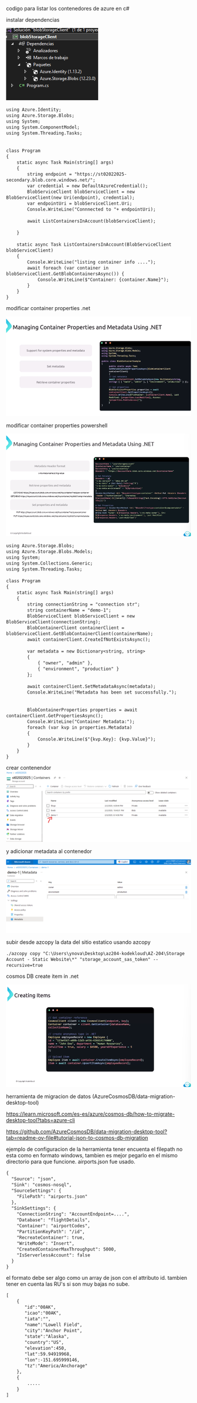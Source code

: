 

codigo para listar los contenedores de azure en c#

instalar dependencias

![alt text](image-2.png)

```
using Azure.Identity;
using Azure.Storage.Blobs;
using System;
using System.ComponentModel;
using System.Threading.Tasks;


class Program
{
    static async Task Main(string[] args)
    {
        string endpoint = "https://st02022025-secondary.blob.core.windows.net/";
        var credential = new DefaultAzureCredential();
        BlobServiceClient blobServiceClient = new BlobServiceClient(new Uri(endpoint), credential);
        var endpointUri = blobServiceClient.Uri;
        Console.WriteLine("Connnected to "+ endpointUri);

        await ListContainersInAccount(blobServiceClient);

    }

    static async Task ListContainersInAccount(BlobServiceClient blobServiceClient) 
    {
        Console.WriteLine("listing container info ....");
        await foreach (var container in blobServiceClient.GetBlobContainersAsync()) {
            Console.WriteLine($"Container: {container.Name}");
        }
    }
}
```



modificar container properties .net

![alt text](image.png)

modificar container properties powershell

![alt text](image-1.png)


```
using Azure.Storage.Blobs;
using Azure.Storage.Blobs.Models;
using System;
using System.Collections.Generic;
using System.Threading.Tasks;

class Program
{
    static async Task Main(string[] args)
    {
        string connectionString = "connection str";
        string containerName = "demo-1";
        BlobServiceClient blobServiceClient = new BlobServiceClient(connectionString);
        BlobContainerClient containerClient = blobServiceClient.GetBlobContainerClient(containerName);
        await containerClient.CreateIfNotExistsAsync();

        var metadata = new Dictionary<string, string>
        {
            { "owner", "admin" },
            { "environment", "production" }
        };

        await containerClient.SetMetadataAsync(metadata);
        Console.WriteLine("Metadata has been set successfully.");

 
        BlobContainerProperties properties = await containerClient.GetPropertiesAsync();
        Console.WriteLine("Container Metadata:");
        foreach (var kvp in properties.Metadata)
        {
            Console.WriteLine($"{kvp.Key}: {kvp.Value}");
        }
    }
}

```

crear contenendor 
![alt text](image-4.png)

y adicionar metadata al contenedor

![alt text](image-3.png)


subir desde azcopy la data del sitio estatico usando azcopy

```
./azcopy copy "C:\Users\ynova\Desktop\az204-kodekloud\AZ-204\Storage Account - Static Website\*" "storage_account_sas_token" --recursive=true
```

cosmos DB create item in .net

![alt text](image-5.png)

herramienta de migracion de datos (AzureCosmosDB/data-migration-desktop-tool)


https://learn.microsoft.com/es-es/azure/cosmos-db/how-to-migrate-desktop-tool?tabs=azure-cli

https://github.com/AzureCosmosDB/data-migration-desktop-tool?tab=readme-ov-file#tutorial-json-to-cosmos-db-migration


ejemplo de configuracion de la herramienta tener encuenta el filepath no esta como en formato windows, tambien es mejor pegarlo en el mismo directorio para que funcione. airports.json fue usado.


```
{
  "Source": "json",
  "Sink": "cosmos-nosql",
  "SourceSettings": {
    "FilePath": "airports.json"
  },
  "SinkSettings": {
    "ConnectionString": "AccountEndpoint=....",
    "Database": "flightDetails",
    "Container": "airportCodes",
    "PartitionKeyPath": "/id",
    "RecreateContainer": true,
    "WriteMode": "Insert",
    "CreatedContainerMaxThroughput": 5000,
    "IsServerlessAccount": false
  }
}

```
el formato debe ser algo como un array de json con el attributo id. tambien tener en cuenta las RU's si son muy bajas no sube.
```
[
    {
       "id":"00AK",
       "icao":"00AK",
       "iata":"",
       "name":"Lowell Field",
       "city":"Anchor Point",
       "state":"Alaska",
       "country":"US",
       "elevation":450,
       "lat":59.94919968,
       "lon":-151.695999146,
       "tz":"America/Anchorage"
    },
    {
        .....
    }
]
```